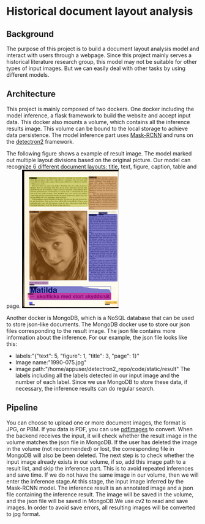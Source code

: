 # Historical document layout analysis

## Background
The purpose of this project is to build a document layout analysis model and interact with users through a webpage. Since this project mainly serves a historical literature research group, this model may not be suitable for other types of input images. But we can easily deal with other tasks by using different models.

## Architecture
This project is mainly composed of two dockers. One docker including the model inference, a flask framework to build the website and accept input data. This docker also mounts a volume, which contains all the inference results image. This volume can be bound to the local storage to achieve data persistence. The model inference part uses [Mask-RCNN](https://arxiv.org/abs/1703.06870) and runs on the [detectron2](https://github.com/facebookresearch/detectron2) framework. 

The following figure shows a example of result image. The model marked out multiple layout divisions based on the original picture. Our model can recognize 6 different document layouts: title, text, figure, caption, table and page.
<img src="static/result/example.jpg" width="50%" alt="example image">


Another docker is MongoDB, which is a NoSQL database that can be used to store json-like documents. The MongoDB docker use to store our json files corresponding to the result image. The json file contains more information about the inference. For our example, the json file looks like this:
* labels:"{"text": 5, "figure": 1, "title": 3, "page": 1}"
* Image name:"1990-075.jpg"
* image path:"/home/appuser/detectron2_repo/code/static/result"
The labels including all the labels detected in our input image and the number of each label. Since we use MongoDB to store these data, if necessary, the inference results can do regular search.

## Pipeline
You can choose to upload one or more document images, the format is JPG, or PBM. If you data is PDF, you can use [pdfimages](https://github.com/facebookresearch/detectron2) to convert. 
When the backend receives the input, it will check whether the result image in the volume matches the json file in MongoDB. If the user has deleted the image in the volume (not recommended) or lost, the corresponding file in MongoDB will also be been deleted.
The next step is to check whether the input image already exists in our volume, if so, add this image path to a result list, and skip the inference part. This is to avoid repeated inferences and save time.
If we do not have the same image in our volume, then we will enter the inference stage.At this stage, the input image inferred by the Mask-RCNN model. The inference result is an annotated image and a json file containing the inference result. The image will be saved in the volume, and the json file will be saved in MongoDB.We use cv2 to read and save images. In order to avoid save errors, all resulting images will be converted to jpg format.
